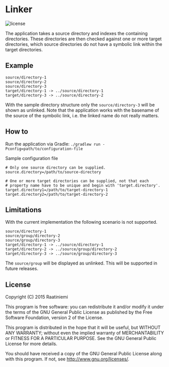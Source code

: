 # Linker
![license](https://img.shields.io/badge/license-GPLv2-blue.svg)

The application takes a source directory and indexes the containing directories. These directories are then checked against one or more target directories, which source directories do not have a symbolic link within the target directories.

## Example

```
source/directory-1
source/directory-2
source/directory-3
target/directory-1 -> ../source/directory-1
target/directory-3 -> ../source/directory-2
```

With the sample directory structure only the `source/directory-3` will be shown as unlinked. Note that the application works with the basename of the source of the symbolic link, i.e. the linked name do not really matters.

## How to

Run the application via Gradle: `./gradlew run -Pconfig=path/to/configuration-file`

Sample configuration file
```
# Only one source directory can be supplied.
source.directory=/path/to/source-directory

# One or more target directories can be supplied, not that each
# property name have to be unique and begin with 'target.directory'.
target.directory1=/path/to/target-directory-1
target.directory2=/path/to/target-directory-2
```

## Limitations

With the current implementation the following scenario is not supported.

```
source/directory-1
source/group/directory-2
source/group/directory-3
target/directory-1 -> ../source/directory-1
target/directory-2 -> ../source/group/directory-2
target/directory-3 -> ../source/group/directory-3
```

The `source/group` will be displayed as unlinked. This will be supported in future releases.

## License

Copyright (C) 2015 Raatiniemi

This program is free software: you can redistribute it and/or modify
it under the terms of the GNU General Public License as published by
the Free Software Foundation, version 2 of the License.

This program is distributed in the hope that it will be useful,
but WITHOUT ANY WARRANTY; without even the implied warranty of
MERCHANTABILITY or FITNESS FOR A PARTICULAR PURPOSE.  See the
GNU General Public License for more details.

You should have received a copy of the GNU General Public License
along with this program.  If not, see <http://www.gnu.org/licenses/>.